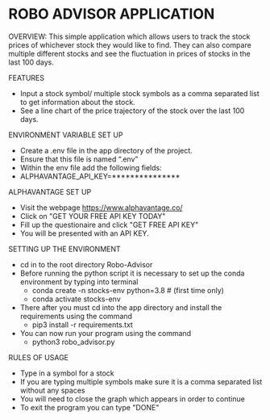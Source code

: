 # ROBO ADVISOR APPLICATION

OVERVIEW: This simple application which allows users to track the stock prices of whichever stock they would like to find. They can also compare multiple different stocks and see the fluctuation in prices of stocks in the last 100 days. 

FEATURES
- Input a stock symbol/ multiple stock symbols as a comma separated list to get information about the stock. 
- See a line chart of the price trajectory of the stock over the last 100 days. 

ENVIRONMENT VARIABLE SET UP
- Create a .env file in the app directory of the project.
- Ensure that this file is named “.env”
- Within the env file add the following fields:
- ALPHAVANTAGE_API_KEY=***************

ALPHAVANTAGE SET UP
- Visit the webpage https://www.alphavantage.co/
- Click on "GET YOUR FREE API KEY TODAY"
- Fill up the questionaire and click "GET FREE API KEY"
- You will be presented with an API KEY. 

SETTING UP THE ENVIRONMENT
- cd in to the root directory Robo-Advisor
- Before running the python script it is necessary to set up the conda environment by typing into terminal 
    - conda create -n stocks-env python=3.8 # (first time only)
    - conda activate stocks-env
- There after you must cd into the app directory and install the requirements using the command 
    - pip3 install -r requirements.txt
- You can now run your program using the command 
    - python3 robo_advisor.py

RULES OF USAGE
- Type in a symbol for a stock 
- If you are typing multiple symbols make sure it is a comma separated list without any spaces
- You will need to close the graph which appears in order to continue
- To exit the program you can type "DONE"